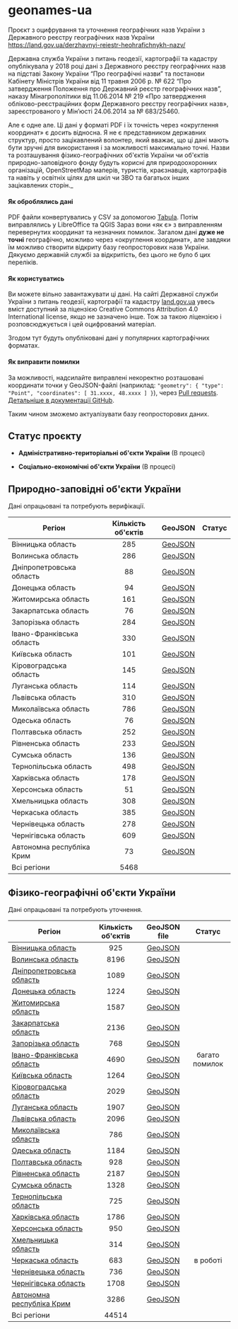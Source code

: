 # geonames-ua
Проєкт з оцифрування та уточнення географічних назв України з Державного реєстру географічних назв України https://land.gov.ua/derzhavnyi-reiestr-heohrafichnykh-nazv/

Державна служба України з питань геодезії, картографії та кадастру опублікувала у 2018 році дані з Державного реєстру географічних назв на підставі Закону України “Про географічні назви” та постанови Кабінету Міністрів України від 11 травня 2006 р. № 622 “Про затвердження Положення про Державний реєстр географічних назв”, наказу Мінагрополітики від 11.06.2014 № 219 «Про затвердження обліково-реєстраційних форм Державного реєстру географічних назв», зареєстрованого у Мін’юсті 24.06.2014 за № 683/25460.


Але є одне але.  Ці дані у форматі PDF і їх точність через «округлення координат» є досить відносна. Я не є представником державних структур, просто зацікавлений волонтер, який вважає, що ці дані мають бути зручні для використання і за можливості максимально точні. Назви та розташування фізико-географічних об'єктів України чи об'єктів природно-заповідного фонду будуть корисні для природоохоронних організацій, OpenStreetMap маперів, туристів, краєзнавців, картографів та навіть у освітніх цілях для шкіл чи ЗВО та багатьох інших зацікавлених сторін._

#### Як оброблялись дані

PDF файли конвертувались у CSV за допомогою [Tabula](https://tabula.technology/). Потім виправлялись у LibreOffice та QGIS
Зараз вони «як є» з виправленням перевернутих координат та незначних помилок. Загалом дані __дуже не точні__ географічно, можливо через «округлення координат», але завдяки їм можливо створити відкриту базу геопросторових назв України. Дякуємо державній службі за відкритість, без цього не було б цих переліків.


#### Як користуватись

Ви можете вільно завантажувати ці дані. На сайті Державної служби України з питань геодезії, картографії та кадастру [land.gov.ua](https://land.gov.ua/)  увесь вміст доступний за ліцензією Creative Commons Attribution 4.0 International license, якщо не зазначено інше. Тож за такою ліцензією і розповсюджується і цей оцифрований матеріал.

Згодом тут будуть опубліковані дані у популярних картографічних форматах.

#### Як виправити помилки

За можливості, надсилайте виправлені некоректно розташовані координати точки у GeoJSON-файлі (наприклад: `"geometry": { "type": "Point", "coordinates": [ 31.xxxx, 48.xxxx ] }`), через [Pull requests](https://github.com/gontsa/geonames-ua/pulls). [Детальніше в документації GitHub](https://docs.github.com/en/github/collaborating-with-pull-requests/proposing-changes-to-your-work-with-pull-requests/about-pull-requests). 

Таким чином зможемо актуалізувати базу геопросторових даних.


## Статус проєкту

* __Адміністративно-територіальні об'єкти України__ (В процесі)

* __Соціально-економічні об'єкти України__ (В процесі)

## Природно-заповідні об'єкти України

Дані опрацьовані та потребують верифікації.

| Регіон                    | Кількість об'єктів | GeoJSON | Статус |
|---------------------------|:---------:|:---:|:-------:|
| Вінницька область         |    285    |  [GeoJSON](https://github.com/gontsa/geonames-ua/blob/main/PZO/geojson/pzo-vinnytska.geojson)   |         |
| Волинська область         |    286    |  [GeoJSON](https://github.com/gontsa/geonames-ua/blob/main/PZO/geojson/pzo-volynska.geojson)   |         |
| Дніпропетровська область  |    88     |  [GeoJSON](https://github.com/gontsa/geonames-ua/blob/main/PZO/geojson/pzo-dnipropetrovska.geojson)   |         |
| Донецька область          |    94     |  [GeoJSON](https://github.com/gontsa/geonames-ua/blob/main/PZO/geojson/pzo-donetska.geojson)   |         |
| Житомирська область       |    161    |  [GeoJSON](https://github.com/gontsa/geonames-ua/blob/main/PZO/geojson/pzo-zytomyrska.geojson)   |         |
| Закарпатська область      |    76     |  [GeoJSON](https://github.com/gontsa/geonames-ua/blob/main/PZO/geojson/pzo-zakarpatska.geojson)   |         |
| Запорізька область        |    284    |  [GeoJSON](https://github.com/gontsa/geonames-ua/blob/main/PZO/geojson/pzo-zaporizska.geojson)   |         |
| Івано-Франківська область |    330    |  [GeoJSON](https://github.com/gontsa/geonames-ua/blob/main/PZO/geojson/pzo-ivano-frankivska.geojson)   |         |
| Київська область          |    101    |  [GeoJSON](https://github.com/gontsa/geonames-ua/blob/main/PZO/geojson/pzo-kyivska.geojson)   |         |
| Кіровоградська область    |    145    |  [GeoJSON](https://github.com/gontsa/geonames-ua/blob/main/PZO/geojson/pzo-kirovogradska.geojson)  |         |
| Луганська область         |    114    |  [GeoJSON](https://github.com/gontsa/geonames-ua/blob/main/PZO/geojson/pzo-luganska.geojson)   |         |
| Львівська область         |    310    |  [GeoJSON](https://github.com/gontsa/geonames-ua/blob/main/PZO/geojson/pzo-lvivska.geojson)   |         |
| Миколаївська область      |    786    |  [GeoJSON](https://github.com/gontsa/geonames-ua/blob/main/PZO/geojson/pzo-mykolayivska.geojson)   |         |
| Одеська область           |    76     |  [GeoJSON](https://github.com/gontsa/geonames-ua/blob/main/PZO/geojson/pzo-odeska.geojson)   |         |
| Полтавська область        |    252    |  [GeoJSON](https://github.com/gontsa/geonames-ua/blob/main/PZO/geojson/pzo-poltavska.geojson)   |         |
| Рівненська область        |    233    |  [GeoJSON](https://github.com/gontsa/geonames-ua/blob/main/PZO/geojson/pzo-rivnenska.geojson)   |         |
| Сумська область           |    136    |  [GeoJSON](https://github.com/gontsa/geonames-ua/blob/main/PZO/geojson/pzo-sumska.geojson)   |         |
| Тернопільська область     |    498    |  [GeoJSON](https://github.com/gontsa/geonames-ua/blob/main/PZO/geojson/pzo-ternopilska.geojson)   |         |
| Харківська область        |    178    |  [GeoJSON](https://github.com/gontsa/geonames-ua/blob/main/PZO/geojson/pzo-kharkivska.geojson)   |         |
| Херсонська область        |    51     |  [GeoJSON](https://github.com/gontsa/geonames-ua/blob/main/PZO/geojson/pzo-khersonska.geojson)   |         |
| Хмельницька область       |    308    |  [GeoJSON](https://github.com/gontsa/geonames-ua/blob/main/PZO/geojson/pzo-khmelnytska.geojson)   |         |
| Черкаська область         |    385    |  [GeoJSON](https://github.com/gontsa/geonames-ua/blob/main/PZO/geojson/pzo-cherkaska.geojson)   |         |
| Чернівецька область       |    278    |  [GeoJSON](https://github.com/gontsa/geonames-ua/blob/main/PZO/geojson/pzo-chernivetska.geojson)   |         |
| Чернігівська область      |    609    |  [GeoJSON](https://github.com/gontsa/geonames-ua/blob/main/PZO/geojson/pzo-chernigivska.geojson)   |         |
| Автономна республіка Крим |    73     |  [GeoJSON](https://github.com/gontsa/geonames-ua/blob/main/PZO/geojson/fpzo-ar-krym.geojson)  |         |
| Всі регіони               |    5468   |     |         |


## Фізико-географічні об'єкти України

Дані опрацьовані та потребують уточнення.

| Регіон                    | Кількість об'єктів | GeoJSON file | Статус |
|---------------------------|:---------:|:---:|:-------:|
| [Вінницька область](https://land.gov.ua/wp-content/uploads/2018/02/Вінницька_область.7z)        |    925    | [GeoJSON](https://github.com/gontsa/geonames-ua/blob/main/PGO/geojson/fiz-geo-vinnytska.geojson)    |         |
| [Волинська область](https://land.gov.ua/wp-content/uploads/2018/02/Волинська_область.7z)        |    8196   |   [GeoJSON](https://github.com/gontsa/geonames-ua/blob/main/PGO/geojson/fiz-geo-volynska.geojson)  |         |
| [Дніпропетровська область](https://land.gov.ua/wp-content/uploads/2018/02/Дніпропетровська_область.7z)  |    1089   |  [GeoJSON](https://github.com/gontsa/geonames-ua/blob/main/PGO/geojson/fiz-geo-dnipropetrovska.geojson)  |         |
| [Донецька область](https://land.gov.ua/wp-content/uploads/2018/02/Донецька_область.7z)          |    1224   |   [GeoJSON](https://github.com/gontsa/geonames-ua/blob/main/PGO/geojson/fiz-geo-donetska.geojson)  |         |
| [Житомирська область](https://land.gov.ua/wp-content/uploads/2018/02/Житомирська_область.7z)       |    1587   |   [GeoJSON](https://github.com/gontsa/geonames-ua/blob/main/PGO/geojson/fiz-geo-zhytomyrska.geojson)  |         |
| [Закарпатська область](https://land.gov.ua/wp-content/uploads/2018/02/Закарпатська_область.7z)      |    2136   | [GeoJSON](https://github.com/gontsa/geonames-ua/blob/main/PGO/geojson/fiz-geo-zakarpatska.geojson)    |         |
| [Запорізька область](https://land.gov.ua/wp-content/uploads/2018/02/Запорізька_область.7z)       |    768    |  [GeoJSON](https://github.com/gontsa/geonames-ua/blob/main/PGO/geojson/fiz-geo-zaporizska.geojson)   |         |
| [Івано-Франківська область](https://land.gov.ua/wp-content/uploads/2018/02/Івано-Франківська_область.7z) |    4690   |  [GeoJSON](https://github.com/gontsa/geonames-ua/blob/main/PGO/geojson/fiz-geo-ivano-frankivska.geojson)   |  багато помилок       |
| [Київська область](https://land.gov.ua/wp-content/uploads/2018/02/Київська_область.7z)          |    1264   |  [GeoJSON](https://github.com/gontsa/geonames-ua/blob/main/PGO/geojson/fiz-geo-kyivska.geojson)   |         |
| [Кіровоградська область](https://land.gov.ua/wp-content/uploads/2018/02/Кіровоградська_область.7z)    |    2029   |  [GeoJSON](https://github.com/gontsa/geonames-ua/blob/main/PGO/geojson/fiz-geo-kirovogradska.geojson)   |         |
| [Луганська область](https://land.gov.ua/wp-content/uploads/2018/02/Луганська_область.7z)         |    1907   |  [GeoJSON](https://github.com/gontsa/geonames-ua/blob/main/PGO/geojson/fiz-geo-luganska.geojson)   |         |
| [Львівська область](https://land.gov.ua/wp-content/uploads/2018/08/Львівська_обл.7z)         |    2096   |   [GeoJSON](https://github.com/gontsa/geonames-ua/blob/main/PGO/geojson/fiz-geo-lvivska.geojson)  |         |
| [Миколаївська область](https://land.gov.ua/wp-content/uploads/2018/02/Миколаївська_область.7z)      |    786    |  [GeoJSON](https://github.com/gontsa/geonames-ua/blob/main/PGO/geojson/fiz-geo-mykolaivska.geojson)   |         |
| [Одеська область](https://land.gov.ua/wp-content/uploads/2018/02/Одеська_область.7z)           |    1184   |  [GeoJSON](https://github.com/gontsa/geonames-ua/blob/main/PGO/geojson/fiz-geo-odeska.geojson)   |         |
| [Полтавська область](https://land.gov.ua/wp-content/uploads/2018/02/Полтавська_область.7z)        |    928    |  [GeoJSON](https://github.com/gontsa/geonames-ua/blob/main/PGO/geojson/fiz-geo-poltavska.geojson)   |         |
| [Рівненська область](https://land.gov.ua/wp-content/uploads/2018/02/Рівненська_область.7z)        |    2187   |  [GeoJSON](https://github.com/gontsa/geonames-ua/blob/main/PGO/geojson/fiz-geo-rivnenska.geojson)   |         |
| [Сумська область](https://land.gov.ua/wp-content/uploads/2018/02/Сумська_область.7z)           |    1328   |  [GeoJSON](https://github.com/gontsa/geonames-ua/blob/main/PGO/geojson/fiz-geo-sumska.geojson)   |         |
| [Тернопільська область](https://land.gov.ua/wp-content/uploads/2018/02/Тернопільська_область.7z)     |    725    |   [GeoJSON](https://github.com/gontsa/geonames-ua/blob/main/PGO/geojson/fiz-geo-ternopilska.geojson)  |         |
| [Харківська область](https://land.gov.ua/wp-content/uploads/2018/02/Харківська_область.7z)        |    1786   |  [GeoJSON](https://github.com/gontsa/geonames-ua/blob/main/PGO/geojson/fiz-geo-kharkivska.geojson)   |         |
| [Херсонська область](https://land.gov.ua/wp-content/uploads/2018/08/Херсонська_обл.7z)       |    950    |  [GeoJSON](https://github.com/gontsa/geonames-ua/blob/main/PGO/geojson/fiz-geo-khersonska.geojson)   |         |
| [Хмельницька область](https://land.gov.ua/wp-content/uploads/2018/02/Хмельницька_область.7z)       |    314    |   [GeoJSON](https://github.com/gontsa/geonames-ua/blob/main/PGO/geojson/fiz-geo-khmelnytska.geojson)  |         |
| [Черкаська область](https://land.gov.ua/wp-content/uploads/2018/02/Черкаська_область-1.7z)         |    683    |  [GeoJSON](https://github.com/gontsa/geonames-ua/blob/main/PGO/geojson/fiz-geo-cherkaska.geojson)   |   в роботі    |
| [Чернівецька область](https://land.gov.ua/wp-content/uploads/2018/02/Чернівецька_область.7z)       |    736    |  [GeoJSON](https://github.com/gontsa/geonames-ua/blob/main/PGO/geojson/fiz-geo-chernivetska.geojson)   |         |
| [Чернігівська область](https://land.gov.ua/wp-content/uploads/2018/02/Чернігівська_область.7z)      |    1708   |  [GeoJSON](https://github.com/gontsa/geonames-ua/blob/main/PGO/geojson/fiz-geo-chernigivska.geojson)   |         |
| [Автономна республіка Крим](https://land.gov.ua/wp-content/uploads/2018/02/Автономна-Республіка-Крим.7z) |    3286   |  [GeoJSON](https://github.com/gontsa/geonames-ua/blob/main/PGO/geojson/fiz-geo-ar-krym.geojson)   |         |
| Всі регіони               |   44514   |     |         |
